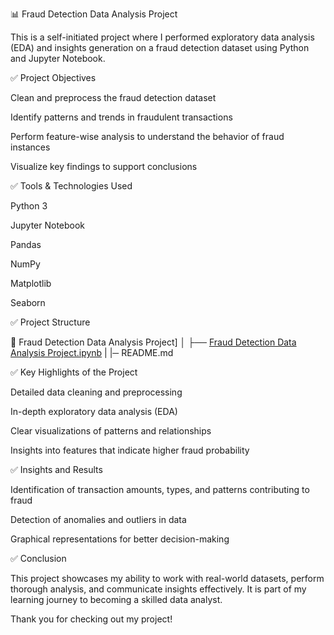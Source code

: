 📊 Fraud Detection Data Analysis Project

This is a self-initiated project where I performed exploratory data analysis (EDA) and insights generation on a fraud detection dataset using Python and Jupyter Notebook.

✅ Project Objectives

Clean and preprocess the fraud detection dataset

Identify patterns and trends in fraudulent transactions

Perform feature-wise analysis to understand the behavior of fraud instances

Visualize key findings to support conclusions

✅ Tools & Technologies Used

Python 3

Jupyter Notebook

Pandas

NumPy

Matplotlib

Seaborn

✅ Project Structure

📁 Fraud Detection Data Analysis Project]
│
├── [Fraud Detection Data Analysis Project.ipynb](https://github.com/jaytamkhane/fraud-detection-project/blob/main/Fraud%20Detection%20Data%20Analysis%20Project.ipynb)
|
|─ README.md

✅ Key Highlights of the Project

Detailed data cleaning and preprocessing

In-depth exploratory data analysis (EDA)

Clear visualizations of patterns and relationships

Insights into features that indicate higher fraud probability

✅ Insights and Results

Identification of transaction amounts, types, and patterns contributing to fraud

Detection of anomalies and outliers in data

Graphical representations for better decision-making

✅ Conclusion

This project showcases my ability to work with real-world datasets, perform thorough analysis, and communicate insights effectively. It is part of my learning journey to becoming a skilled data analyst.

Thank you for checking out my project!

